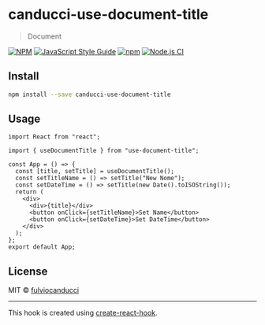 # canducci-use-document-title

> Document

[![NPM](https://img.shields.io/npm/v/use-document-title.svg)](https://www.npmjs.com/package/use-document-title) [![JavaScript Style Guide](https://img.shields.io/badge/code_style-standard-brightgreen.svg)](https://standardjs.com) [![npm](https://img.shields.io/npm/dt/use-document-title?style=plastic)](https://www.npmjs.com/package/cep-hook) [![Node.js CI](https://github.com/fulviocanducci/use-document-title/workflows/Node.js%20CI/badge.svg)](https://www.npmjs.com/package/use-document-title)

## Install

```bash
npm install --save canducci-use-document-title
```

## Usage

```tsx
import React from "react";

import { useDocumentTitle } from "use-document-title";

const App = () => {
  const [title, setTitle] = useDocumentTitle();
  const setTitleName = () => setTitle("New Nome");
  const setDateTime = () => setTitle(new Date().toISOString());
  return (
    <div>
      <div>{title}</div>
      <button onClick={setTitleName}>Set Name</button>
      <button onClick={setDateTime}>Set DateTime</button>
    </div>
  );
};
export default App;
```

## License

MIT © [fulviocanducci](https://github.com/fulviocanducci)

---

This hook is created using [create-react-hook](https://github.com/hermanya/create-react-hook).
